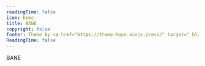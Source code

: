 ```yaml
---
readingTime: false
icon: home
title: BANE
copyright: false
footer: Theme by <a href="https://theme-hope.vuejs.press/" target="_blank">VuePress Theme Hope</a> | MIT Licensed, Copyright © 2019-present Mr.Hope
ReadingTime: false
---
```


BANE
